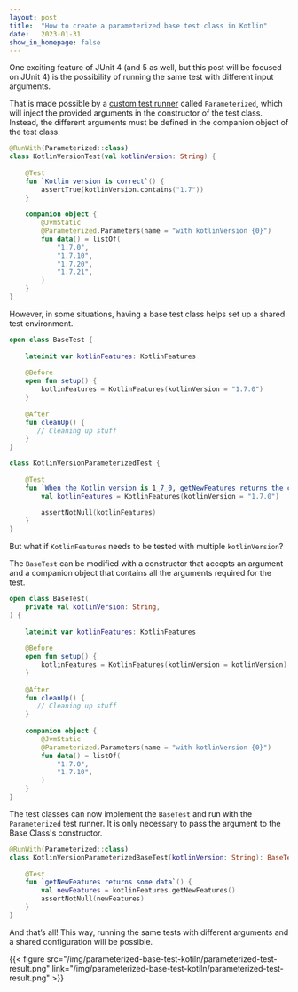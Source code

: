 ```yaml
---
layout: post
title:  "How to create a parameterized base test class in Kotlin"
date:   2023-01-31
show_in_homepage: false
---
```


One exciting feature of JUnit 4 (and 5 as well, but this post will be focused on JUnit 4) is the possibility of running the same test with different input arguments.  

That is made possible by a [custom test runner](https://github.com/junit-team/junit4/wiki/parameterized-tests) called `Parameterized`, which will inject the provided arguments in the constructor of the test class. Instead, the different arguments must be defined in the companion object of the test class.

```kotlin
@RunWith(Parameterized::class)  
class KotlinVersionTest(val kotlinVersion: String) {  
  
    @Test  
    fun `Kotlin version is correct`() {  
        assertTrue(kotlinVersion.contains("1.7"))  
    }  
  
    companion object {  
        @JvmStatic  
        @Parameterized.Parameters(name = "with kotlinVersion {0}")  
        fun data() = listOf(  
            "1.7.0",  
            "1.7.10",  
            "1.7.20",  
            "1.7.21",  
        )  
    }  
}
```

However, in some situations, having a base test class helps set up a shared test environment.

```kotlin
open class BaseTest {  
  
    lateinit var kotlinFeatures: KotlinFeatures  
  
    @Before  
    open fun setup() {  
        kotlinFeatures = KotlinFeatures(kotlinVersion = "1.7.0")  
    }  
  
    @After  
    fun cleanUp() {  
       // Cleaning up stuff  
    }   
}
```

```kotlin
class KotlinVersionParameterizedTest {  
  
    @Test  
    fun `When the Kotlin version is 1_7_0, getNewFeatures returns the correct data`() {  
        val kotlinFeatures = KotlinFeatures(kotlinVersion = "1.7.0")  
  
        assertNotNull(kotlinFeatures)  
    }  
}
```

But what if `KotlinFeatures` needs to be tested with multiple `kotlinVersion`?

The `BaseTest` can be modified with a constructor that accepts an argument and a companion object that contains all the arguments required for the test. 

```kotlin
open class BaseTest(  
    private val kotlinVersion: String,  
) {  
  
    lateinit var kotlinFeatures: KotlinFeatures  
  
    @Before  
    open fun setup() {  
        kotlinFeatures = KotlinFeatures(kotlinVersion = kotlinVersion)  
    }  
  
    @After  
    fun cleanUp() {  
       // Cleaning up stuff  
    }  
  
    companion object {  
        @JvmStatic  
        @Parameterized.Parameters(name = "with kotlinVersion {0}")  
        fun data() = listOf(  
            "1.7.0",  
            "1.7.10",  
        )  
    }  
}
```

The test classes can now implement the `BaseTest` and run with the `Parameterized` test runner. It is only necessary to pass the argument to the Base Class's constructor.

```kotlin
@RunWith(Parameterized::class)  
class KotlinVersionParameterizedBaseTest(kotlinVersion: String): BaseTest(kotlinVersion) {  
  
    @Test  
    fun `getNewFeatures returns some data`() {  
        val newFeatures = kotlinFeatures.getNewFeatures()  
        assertNotNull(newFeatures)  
    }  
}
```

And that’s all! This way, running the same tests with different arguments and a shared configuration will be possible.

{{< figure src="/img/parameterized-base-test-kotiln/parameterized-test-result.png"  link="/img/parameterized-base-test-kotiln/parameterized-test-result.png" >}}
